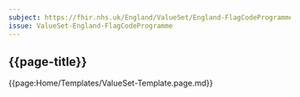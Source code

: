 ```yaml
---
subject: https://fhir.nhs.uk/England/ValueSet/England-FlagCodeProgramme
issue: ValueSet-England-FlagCodeProgramme
---
```

## {{page-title}}

{{page:Home/Templates/ValueSet-Template.page.md}}